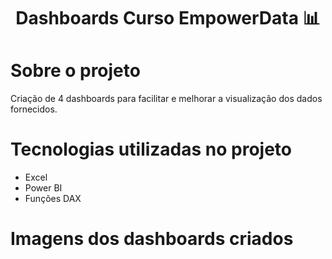 <h1 align='center'>Dashboards Curso EmpowerData 📊</h1>

<h1>Sobre o projeto</h1>
<p>Criação de 4 dashboards para facilitar e melhorar a visualização dos dados fornecidos.</p>

<h1>Tecnologias utilizadas no projeto</h1>
<ul>
  <li>Excel</li>
  <li>Power BI</li>
  <li>Funções DAX</li>
</ul>

<h1>Imagens dos dashboards criados</h1>
